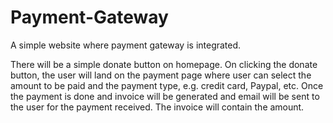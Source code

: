 # Payment-Gateway
A simple website where payment gateway is integrated.

There will be a simple donate button on homepage. On clicking 
the donate button, the user will land on the payment page where 
user can select the amount to be paid and the payment type, e.g. 
credit card, Paypal, etc.
Once the payment is done and invoice will be generated and 
email will be sent to the user for the payment received. The 
invoice will contain the amount.
